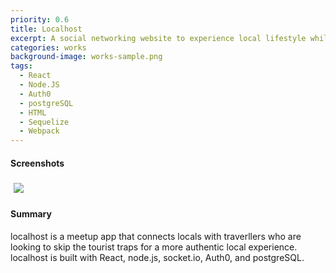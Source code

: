 ```yaml
---
priority: 0.6
title: Localhost
excerpt: A social networking website to experience local lifestyle while traveling
categories: works
background-image: works-sample.png
tags:
  - React
  - Node.JS
  - Auth0
  - postgreSQL
  - HTML
  - Sequelize
  - Webpack
---
```


#### Screenshots
<img style="margin:5px" src="{{ site.baseurl }}/images/localhost.jpg"/>

#### Summary

localhost is a meetup app that connects locals with traverllers who are looking to skip the tourist traps for a more authentic local experience. localhost is built with React, node.js, socket.io, Auth0, and postgreSQL.